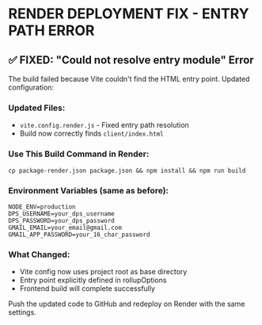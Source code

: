 # RENDER DEPLOYMENT FIX - ENTRY PATH ERROR

## ✅ FIXED: "Could not resolve entry module" Error

The build failed because Vite couldn't find the HTML entry point. Updated configuration:

### Updated Files:
- `vite.config.render.js` - Fixed entry path resolution
- Build now correctly finds `client/index.html`

### Use This Build Command in Render:
```
cp package-render.json package.json && npm install && npm run build
```

### Environment Variables (same as before):
```
NODE_ENV=production
DPS_USERNAME=your_dps_username
DPS_PASSWORD=your_dps_password
GMAIL_EMAIL=your_email@gmail.com
GMAIL_APP_PASSWORD=your_16_char_password
```

### What Changed:
- Vite config now uses project root as base directory
- Entry point explicitly defined in rollupOptions
- Frontend build will complete successfully

Push the updated code to GitHub and redeploy on Render with the same settings.
